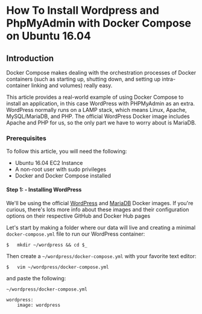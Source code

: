 # How To Install Wordpress and PhpMyAdmin with Docker Compose on Ubuntu 16.04

## Introduction

Docker Compose makes dealing with the orchestration processes of Docker containers (such as starting up, shutting down, and setting up intra-container linking and volumes) really easy.

This article provides a real-world example of using Docker Compose to install an application, in this case WordPress with PHPMyAdmin as an extra. WordPress normally runs on a LAMP stack, which means Linux, Apache, MySQL/MariaDB, and PHP. The official WordPress Docker image includes Apache and PHP for us, so the only part we have to worry about is MariaDB.

### Prerequisites

To follow this article, you will need the following:

-	Ubuntu 16.04 EC2 Instance
-	A non-root user with sudo privileges
-	Docker and Docker Compose installed

#### Step 1:	-	Installing WordPress

We'll be using the official [WordPress](https://hub.docker.com/_/wordpress/]) and [MariaDB](https://hub.docker.com/_/mariadb/) Docker images. If you're curious, there's lots more info about these images and their configuration options on their respective GitHub and Docker Hub pages

Let's start by making a folder where our data will live and creating a minimal `docker-compose.yml` file to run our WordPress container:
```
$	mkdir ~/wordpress && cd $_
```

Then create a `~/wordpress/docker-compose.yml` with your favorite text editor:
```
$	vim ~/wordpress/docker-compose.yml
```
and paste the following:
```
~/wordpress/docker-compose.yml

wordpress:
	image: wordpress
```